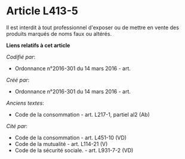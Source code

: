 # Article L413-5

Il est interdit à tout professionnel d'exposer ou de mettre en vente des produits marqués de noms faux ou altérés.

**Liens relatifs à cet article**

_Codifié par_:

  - Ordonnance n°2016-301 du 14 mars 2016 - art.

_Créé par_:

  - Ordonnance n°2016-301 du 14 mars 2016 - art.

_Anciens textes_:

  - Code de la consommation - art. L217-1, partiel al2 (Ab)

_Cité par_:

  - Code de la consommation - art. L451-10 (VD)
  - Code de la mutualité - art. L114-21 (V)
  - Code de la sécurité sociale. - art. L931-7-2 (VD)
